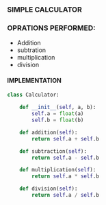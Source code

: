 ### SIMPLE CALCULATOR

### OPRATIONS PERFORMED:
* Addition 
* subtration
* multiplication
* division

#### IMPLEMENTATION
```python
class Calculator:

    def __init__(self, a, b):
        self.a = float(a)
        self.b = float(b)

    def addition(self):
        return self.a + self.b

    def subtraction(self):
        return self.a - self.b

    def multiplication(self):
        return self.a * self.b

    def division(self):
        return self.a / self.b
```
